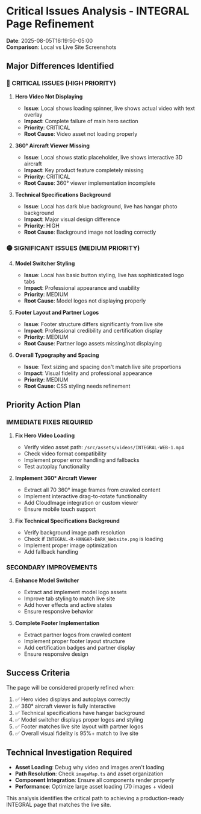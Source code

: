 # Critical Issues Analysis - INTEGRAL Page Refinement

**Date**: 2025-08-05T16:19:50-05:00  
**Comparison**: Local vs Live Site Screenshots

## Major Differences Identified

### 🔴 CRITICAL ISSUES (HIGH PRIORITY)

1. **Hero Video Not Displaying**
   - **Issue**: Local shows loading spinner, live shows actual video with text overlay
   - **Impact**: Complete failure of main hero section
   - **Priority**: CRITICAL
   - **Root Cause**: Video asset not loading properly

2. **360° Aircraft Viewer Missing**
   - **Issue**: Local shows static placeholder, live shows interactive 3D aircraft
   - **Impact**: Key product feature completely missing
   - **Priority**: CRITICAL
   - **Root Cause**: 360° viewer implementation incomplete

3. **Technical Specifications Background**
   - **Issue**: Local has dark blue background, live has hangar photo background
   - **Impact**: Major visual design difference
   - **Priority**: HIGH
   - **Root Cause**: Background image not loading correctly

### 🟡 SIGNIFICANT ISSUES (MEDIUM PRIORITY)

4. **Model Switcher Styling**
   - **Issue**: Local has basic button styling, live has sophisticated logo tabs
   - **Impact**: Professional appearance and usability
   - **Priority**: MEDIUM
   - **Root Cause**: Model logos not displaying properly

5. **Footer Layout and Partner Logos**
   - **Issue**: Footer structure differs significantly from live site
   - **Impact**: Professional credibility and certification display
   - **Priority**: MEDIUM
   - **Root Cause**: Partner logo assets missing/not displaying

6. **Overall Typography and Spacing**
   - **Issue**: Text sizing and spacing don't match live site proportions
   - **Impact**: Visual fidelity and professional appearance
   - **Priority**: MEDIUM
   - **Root Cause**: CSS styling needs refinement

## Priority Action Plan

### IMMEDIATE FIXES REQUIRED

1. **Fix Hero Video Loading**
   - Verify video asset path: `/src/assets/videos/INTEGRAL-WEB-1.mp4`
   - Check video format compatibility
   - Implement proper error handling and fallbacks
   - Test autoplay functionality

2. **Implement 360° Aircraft Viewer**
   - Extract all 70 360° image frames from crawled content
   - Implement interactive drag-to-rotate functionality
   - Add CloudImage integration or custom viewer
   - Ensure mobile touch support

3. **Fix Technical Specifications Background**
   - Verify background image path resolution
   - Check if `INTEGRAL-R-HANGAR-DARK_Website.png` is loading
   - Implement proper image optimization
   - Add fallback handling

### SECONDARY IMPROVEMENTS

4. **Enhance Model Switcher**
   - Extract and implement model logo assets
   - Improve tab styling to match live site
   - Add hover effects and active states
   - Ensure responsive behavior

5. **Complete Footer Implementation**
   - Extract partner logos from crawled content
   - Implement proper footer layout structure
   - Add certification badges and partner display
   - Ensure responsive design

## Success Criteria

The page will be considered properly refined when:

1. ✅ Hero video displays and autoplays correctly
2. ✅ 360° aircraft viewer is fully interactive
3. ✅ Technical specifications have hangar background
4. ✅ Model switcher displays proper logos and styling
5. ✅ Footer matches live site layout with partner logos
6. ✅ Overall visual fidelity is 95%+ match to live site

## Technical Investigation Required

- **Asset Loading**: Debug why video and images aren't loading
- **Path Resolution**: Check `imageMap.ts` and asset organization
- **Component Integration**: Ensure all components render properly
- **Performance**: Optimize large asset loading (70 images + video)

This analysis identifies the critical path to achieving a production-ready INTEGRAL page that matches the live site.